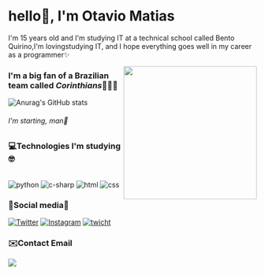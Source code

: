 # hello👋, I'm Otavio Matias
<p> I'm 15 years old and I'm studying IT at a technical school called Bento Quirino,I'm lovingstudying IT, and I hope everything goes well in my career as a programmer✨</p>

<img src="https://a.espncdn.com/combiner/i?img=/i/teamlogos/soccer/500/874.png" min-width="400px" max-width="270px" width="270px" align="right" >

### I'm a big fan of a Brazilian team called *Corinthians*🦅🖤🤍

![Anurag's GitHub stats](https://github-readme-stats.vercel.app/api?username=Kotaviozx1n&show_icons=true&theme=dracula)
###### I'm starting, man🥺

### 💻Technologies I'm studying🤓

<div style="display:inline_block"><br/>
<img aling="center" alt="python" src="https://img.shields.io/badge/Python-14354C?style=for-the-badge&logo=python&logoColor=white"/>
<img aling="center" alt="c-sharp" src="https://img.shields.io/badge/C%23-239120?style=for-the-badge&logo=c-sharp&logoColor=white"/>
<img aling="center" alt="html" src="https://img.shields.io/badge/HTML5-E34F26?style=for-the-badge&logo=html5&logoColor=white"/>
<img aling="center" alt="css" src= "https://img.shields.io/badge/CSS3-1572B6?style=for-the-badge&logo=css3&logoColor=white"/>

  ### 🚩Social media👀
  
[![Twitter](https://img.shields.io/badge/Twitter-1DA1F2?style=for-the-badge&logo=twitter&logoColor=white)](https://twitter.com/VaporishGnome95)
[![Instagram](https://img.shields.io/badge/Instagram-E4405F?style=for-the-badge&logo=instagram&logoColor=white)](https://instagram.com/otaviozx1n)
[![twicht](https://img.shields.io/badge/Twitch-9146FF?style=for-the-badge&logo=twitch&logoColor=white)](https://www.twitch.tv/kotaviozx1n)

### ✉️Contact Email
 </a>
 <a href="mailto:otaviomed2008@gmail.com" target="_blank" alt="Linkedin">
    <img src="https://img.shields.io/badge/Email-1C1C1C?style=for-the-badge&logo=gmail&logoColor=8A2BE2"/>
  </a>
